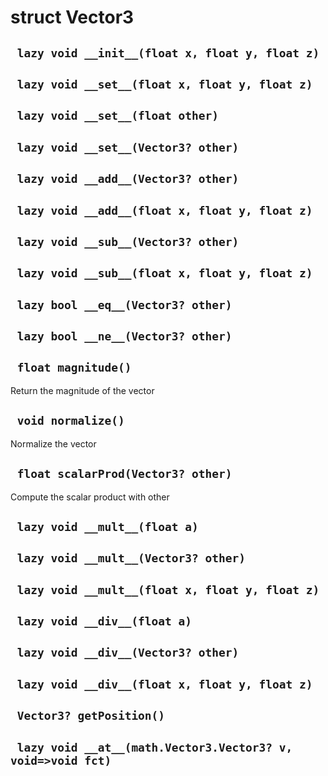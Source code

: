 # struct Vector3


## ` lazy void __init__(float x, float y, float z)`


## ` lazy void __set__(float x, float y, float z)`


## ` lazy void __set__(float other)`


## ` lazy void __set__(Vector3? other)`


## ` lazy void __add__(Vector3? other)`


## ` lazy void __add__(float x, float y, float z)`


## ` lazy void __sub__(Vector3? other)`


## ` lazy void __sub__(float x, float y, float z)`


## ` lazy bool __eq__(Vector3? other)`


## ` lazy bool __ne__(Vector3? other)`


## ` float magnitude()`
Return the magnitude of the vector

## ` void normalize()`
Normalize the vector

## ` float scalarProd(Vector3? other)`
Compute the scalar product with other

## ` lazy void __mult__(float a)`


## ` lazy void __mult__(Vector3? other)`


## ` lazy void __mult__(float x, float y, float z)`


## ` lazy void __div__(float a)`


## ` lazy void __div__(Vector3? other)`


## ` lazy void __div__(float x, float y, float z)`




## ` Vector3? getPosition()`


## ` lazy void __at__(math.Vector3.Vector3? v, void=>void fct)`



